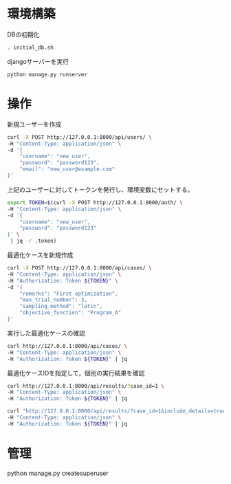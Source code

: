 # 環境構築
DBの初期化
```bash
. initial_db.sh 
```

djangoサーバーを実行
```
python manage.py runserver
```

# 操作
新規ユーザーを作成
```bash
curl -X POST http://127.0.0.1:8000/api/users/ \
-H "Content-Type: application/json" \
-d '{
    "username": "new_user",
    "password": "password123",
    "email": "new_user@example.com"
}'
```

上記のユーザーに対してトークンを発行し、環境変数にセットする。
```bash
export TOKEN=$(curl -X POST http://127.0.0.1:8000/auth/ \
-H "Content-Type: application/json" \
-d '{
    "username": "new_user",
    "password": "password123"
}' \
 | jq -r .token)
```

最適化ケースを新規作成
```bash
curl -X POST http://127.0.0.1:8000/api/cases/ \
-H "Content-Type: application/json" \
-H "Authorization: Token ${TOKEN}" \
-d '{
    "remarks": "First optimization",
    "max_trial_number": 3,
    "sampling_method": "latin",
    "objective_function": "Program_A"
}'
```


実行した最適化ケースの確認
```bash
curl http://127.0.0.1:8000/api/cases/ \
-H "Content-Type: application/json" \
-H "Authorization: Token ${TOKEN}" | jq
```

最適化ケースIDを指定して，個別の実行結果を確認
```bash
curl http://127.0.0.1:8000/api/results/?case_id=1 \
-H "Content-Type: application/json" \
-H "Authorization: Token ${TOKEN}" | jq
```

```bash
curl "http://127.0.0.1:8000/api/results/?case_id=1&include_details=true" \
-H "Content-Type: application/json" \
-H "Authorization: Token ${TOKEN}" | jq
```


# 管理
python manage.py createsuperuser
